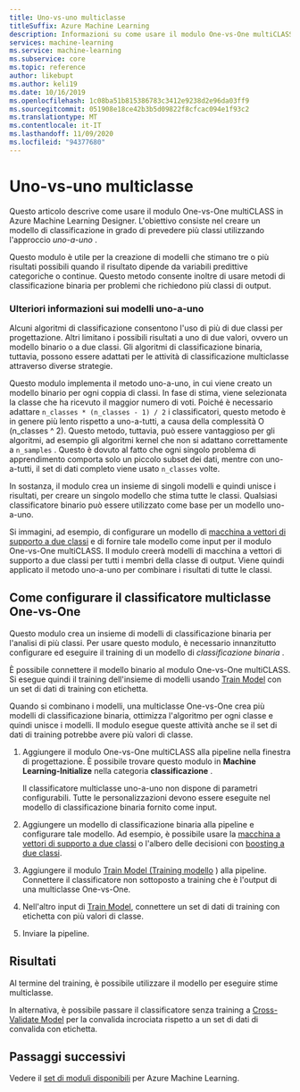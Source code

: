 ```yaml
---
title: Uno-vs-uno multiclasse
titleSuffix: Azure Machine Learning
description: Informazioni su come usare il modulo One-vs-One multiCLASS in Azure Machine Learning per creare un modello di classificazione multiclasse da un insieme di modelli di classificazione binaria.
services: machine-learning
ms.service: machine-learning
ms.subservice: core
ms.topic: reference
author: likebupt
ms.author: keli19
ms.date: 10/16/2019
ms.openlocfilehash: 1c08ba51b815386783c3412e9238d2e96da03ff9
ms.sourcegitcommit: 051908e18ce42b3b5d09822f8cfcac094e1f93c2
ms.translationtype: MT
ms.contentlocale: it-IT
ms.lasthandoff: 11/09/2020
ms.locfileid: "94377680"
---
```

# <a name="one-vs-one-multiclass"></a>Uno-vs-uno multiclasse

Questo articolo descrive come usare il modulo One-vs-One multiCLASS in Azure Machine Learning Designer. L'obiettivo consiste nel creare un modello di classificazione in grado di prevedere più classi utilizzando l'approccio *uno-a-uno* .

Questo modulo è utile per la creazione di modelli che stimano tre o più risultati possibili quando il risultato dipende da variabili predittive categoriche o continue. Questo metodo consente inoltre di usare metodi di classificazione binaria per problemi che richiedono più classi di output.

### <a name="more-about-one-versus-one-models"></a>Ulteriori informazioni sui modelli uno-a-uno

Alcuni algoritmi di classificazione consentono l'uso di più di due classi per progettazione. Altri limitano i possibili risultati a uno di due valori, ovvero un modello binario o a due classi. Gli algoritmi di classificazione binaria, tuttavia, possono essere adattati per le attività di classificazione multiclasse attraverso diverse strategie. 

Questo modulo implementa il metodo uno-a-uno, in cui viene creato un modello binario per ogni coppia di classi. In fase di stima, viene selezionata la classe che ha ricevuto il maggior numero di voti. Poiché è necessario adattare `n_classes * (n_classes - 1) / 2` i classificatori, questo metodo è in genere più lento rispetto a uno-a-tutti, a causa della complessità O (n_classes ^ 2). Questo metodo, tuttavia, può essere vantaggioso per gli algoritmi, ad esempio gli algoritmi kernel che non si adattano correttamente a `n_samples` . Questo è dovuto al fatto che ogni singolo problema di apprendimento comporta solo un piccolo subset dei dati, mentre con uno-a-tutti, il set di dati completo viene usato `n_classes` volte.

In sostanza, il modulo crea un insieme di singoli modelli e quindi unisce i risultati, per creare un singolo modello che stima tutte le classi. Qualsiasi classificatore binario può essere utilizzato come base per un modello uno-a-uno.  

Si immagini, ad esempio, di configurare un modello di [macchina a vettori di supporto a due classi](two-class-support-vector-machine.md) e di fornire tale modello come input per il modulo One-vs-One multiCLASS. Il modulo creerà modelli di macchina a vettori di supporto a due classi per tutti i membri della classe di output. Viene quindi applicato il metodo uno-a-uno per combinare i risultati di tutte le classi.  

## <a name="how-to-configure-the-one-vs-one-multiclass-classifier"></a>Come configurare il classificatore multiclasse One-vs-One  

Questo modulo crea un insieme di modelli di classificazione binaria per l'analisi di più classi. Per usare questo modulo, è necessario innanzitutto configurare ed eseguire il training di un modello di *classificazione binaria* . 

È possibile connettere il modello binario al modulo One-vs-One multiCLASS. Si esegue quindi il training dell'insieme di modelli usando [Train Model](train-model.md) con un set di dati di training con etichetta.

Quando si combinano i modelli, una multiclasse One-vs-One crea più modelli di classificazione binaria, ottimizza l'algoritmo per ogni classe e quindi unisce i modelli. Il modulo esegue queste attività anche se il set di dati di training potrebbe avere più valori di classe.

1. Aggiungere il modulo One-vs-One multiCLASS alla pipeline nella finestra di progettazione. È possibile trovare questo modulo in **Machine Learning-Initialize** nella categoria **classificazione** .

   Il classificatore multiclasse uno-a-uno non dispone di parametri configurabili. Tutte le personalizzazioni devono essere eseguite nel modello di classificazione binaria fornito come input.

2. Aggiungere un modello di classificazione binaria alla pipeline e configurare tale modello. Ad esempio, è possibile usare la [macchina a vettori di supporto a due classi](two-class-support-vector-machine.md) o l'albero delle decisioni con [boosting a due classi](two-class-boosted-decision-tree.md).

3. Aggiungere il modulo [Train Model (Training modello](train-model.md) ) alla pipeline. Connettere il classificatore non sottoposto a training che è l'output di una multiclasse One-vs-One.

4. Nell'altro input di [Train Model](train-model.md), connettere un set di dati di training con etichetta con più valori di classe.

5. Inviare la pipeline.

## <a name="results"></a>Risultati

Al termine del training, è possibile utilizzare il modello per eseguire stime multiclasse.

In alternativa, è possibile passare il classificatore senza training a [Cross-Validate Model](cross-validate-model.md) per la convalida incrociata rispetto a un set di dati di convalida con etichetta.


## <a name="next-steps"></a>Passaggi successivi

Vedere il [set di moduli disponibili](module-reference.md) per Azure Machine Learning. 
